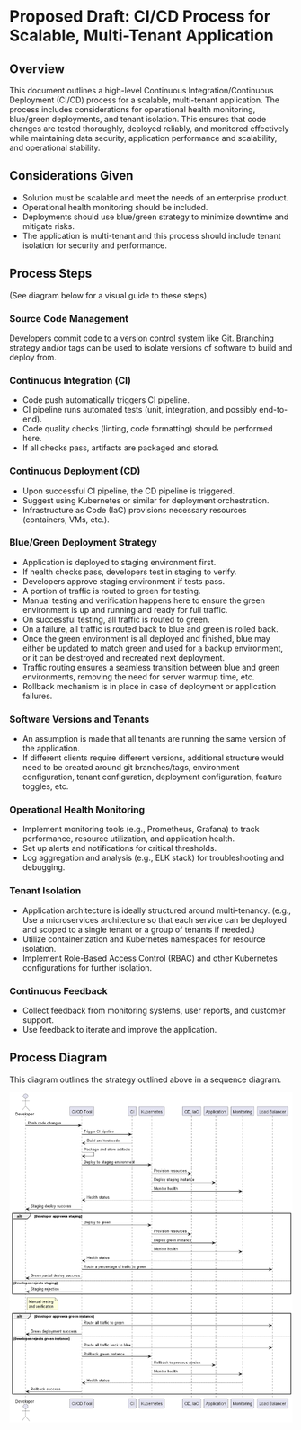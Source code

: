# Proposed Draft: CI/CD Process for Scalable, Multi-Tenant Application

## Overview
This document outlines a high-level Continuous Integration/Continuous Deployment (CI/CD) process for a scalable, multi-tenant application. The process includes considerations for operational health monitoring, blue/green deployments, and tenant isolation. This ensures that code changes are tested thoroughly, deployed reliably, and monitored effectively while maintaining data security, application performance and scalability, and operational stability.

## Considerations Given
- Solution must be scalable and meet the needs of an enterprise product.
- Operational health monitoring should be included.
- Deployments should use blue/green strategy to minimize downtime and mitigate risks.
- The application is multi-tenant and this process should include tenant isolation for security and performance.

## Process Steps
(See diagram below for a visual guide to these steps)
### Source Code Management
Developers commit code to a version control system like Git. Branching strategy and/or tags can be used to isolate versions of software to build and deploy from.

### Continuous Integration (CI)
- Code push automatically triggers CI pipeline.
- CI pipeline runs automated tests (unit, integration, and possibly end-to-end).
- Code quality checks (linting, code formatting) should be performed here.
- If all checks pass, artifacts are packaged and stored.

### Continuous Deployment (CD)
- Upon successful CI pipeline, the CD pipeline is triggered.
- Suggest using Kubernetes or similar for deployment orchestration.
- Infrastructure as Code (IaC) provisions necessary resources (containers, VMs, etc.).

### Blue/Green Deployment Strategy
- Application is deployed to staging environment first.
- If health checks pass, developers test in staging to verify.
- Developers approve staging environment if tests pass.
- A portion of traffic is routed to green for testing.
- Manual testing and verification happens here to ensure the green environment is up and running and ready for full traffic.
- On successful testing, all traffic is routed to green.
- On a failure, all traffic is routed back to blue and green is rolled back.
- Once the green environment is all deployed and finished, blue may either be updated to match green and used for a backup environment, or it can be destroyed and recreated next deployment.
- Traffic routing ensures a seamless transition between blue and green environments, removing the need for server warmup time, etc.
- Rollback mechanism is in place in case of deployment or application failures.

### Software Versions and Tenants
- An assumption is made that all tenants are running the same version of the application.
- If different clients require different versions, additional structure would need to be created around git branches/tags, environment configuration, tenant configuration, deployment configuration, feature toggles, etc.

### Operational Health Monitoring
- Implement monitoring tools (e.g., Prometheus, Grafana) to track performance, resource utilization, and application health.
- Set up alerts and notifications for critical thresholds.
- Log aggregation and analysis (e.g., ELK stack) for troubleshooting and debugging.

### Tenant Isolation
- Application architecture is ideally structured around multi-tenancy. (e.g., Use a microservices architecture so that each service can be deployed and scoped to a single tenant or a group of tenants if needed.)
- Utilize containerization and Kubernetes namespaces for resource isolation.
- Implement Role-Based Access Control (RBAC) and other Kubernetes configurations for further isolation.

### Continuous Feedback
- Collect feedback from monitoring systems, user reports, and customer support.
- Use feedback to iterate and improve the application.

## Process Diagram
This diagram outlines the strategy outlined above in a sequence diagram.

![CI/CD Process Diagram](./out/cicd-sequence-diagram/CICD.png)


